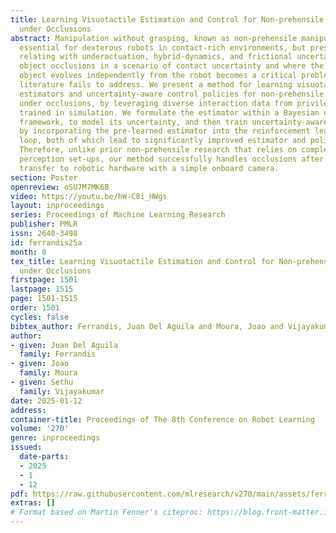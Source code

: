 ```yaml
---
title: Learning Visuotactile Estimation and Control for Non-prehensile Manipulation
  under Occlusions
abstract: Manipulation without grasping, known as non-prehensile manipulation, is
  essential for dexterous robots in contact-rich environments, but presents many challenges
  relating with underactuation, hybrid-dynamics, and frictional uncertainty. Additionally,
  object occlusions in a scenario of contact uncertainty and where the motion of the
  object evolves independently from the robot becomes a critical problem, which previous
  literature fails to address. We present a method for learning visuotactile state
  estimators and uncertainty-aware control policies for non-prehensile manipulation
  under occlusions, by leveraging diverse interaction data from privileged policies
  trained in simulation. We formulate the estimator within a Bayesian deep learning
  framework, to model its uncertainty, and then train uncertainty-aware control policies
  by incorporating the pre-learned estimator into the reinforcement learning (RL)
  loop, both of which lead to significantly improved estimator and policy performance.
  Therefore, unlike prior non-prehensile research that relies on complex external
  perception set-ups, our method successfully handles occlusions after sim-to-real
  transfer to robotic hardware with a simple onboard camera.
section: Poster
openreview: oSU7M7MK6B
video: https://youtu.be/hW-C8i_HWgs
layout: inproceedings
series: Proceedings of Machine Learning Research
publisher: PMLR
issn: 2640-3498
id: ferrandis25a
month: 0
tex_title: Learning Visuotactile Estimation and Control for Non-prehensile Manipulation
  under Occlusions
firstpage: 1501
lastpage: 1515
page: 1501-1515
order: 1501
cycles: false
bibtex_author: Ferrandis, Juan Del Aguila and Moura, Joao and Vijayakumar, Sethu
author:
- given: Juan Del Aguila
  family: Ferrandis
- given: Joao
  family: Moura
- given: Sethu
  family: Vijayakumar
date: 2025-01-12
address:
container-title: Proceedings of The 8th Conference on Robot Learning
volume: '270'
genre: inproceedings
issued:
  date-parts:
  - 2025
  - 1
  - 12
pdf: https://raw.githubusercontent.com/mlresearch/v270/main/assets/ferrandis25a/ferrandis25a.pdf
extras: []
# Format based on Martin Fenner's citeproc: https://blog.front-matter.io/posts/citeproc-yaml-for-bibliographies/
---
```


